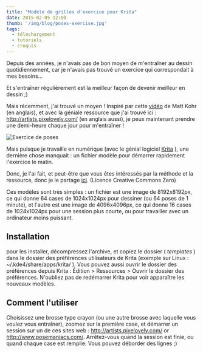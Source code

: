 ```yaml
---
title: "Modèle de grilles d'exercice pour Krita"
date: 2015-02-05 12:00
thumb: '/img/blog/poses-exercise.jpg'
tags:
  - téléchargement
  - tutoriels
  - croquis
---
```


Depuis des années, je n'avais pas de bon moyen de m'entraîner au dessin quotidiennement, car je n'avais pas trouvé un exercice qui correspondait à mes besoins...

Et s'entraîner régulièrement est la meilleur façon de devenir meilleur en dessin ;)

Mais récemment, j'ai trouvé un moyen ! Inspiré par cette [vidéo](http://www.ctrlpaint.com/videos/quick-pose-gesture-sketching) de Matt Kohr (en anglais), et avec la géniale ressource que j'ai trouvé ici : http://artists.pixelovely.com/ (en anglais aussi), je peux maintenant prendre une demi-heure chaque jour pour m'entraîner !

![Exercice de poses](/img/blog/poses-exercise.jpg)

Mais puisque je travaille en numérique (avec le génial logiciel [Krita](https://krita.org/) ), une dernière chose manquait : un fichier modèle pour démarrer rapidement l'exercice le matin.

Donc, je l'ai fait, et peut-être que vous êtes intéressés par la méthode et la ressource, donc je le partage [ici](https://github.com/nylnook/exercise-grids-templates-for-krita/archive/1.0.1.zip). (Licence Creative Commons Zero)

Ces modèles sont très simples : un fichier est une image de 8192x8192px, ce qui donne 64 cases de 1024x1024px pour dessiner (ou 64 poses de 1 minute), et l'autre est une image de 4096x4096px, ce qui donne 16 cases de 1024x1024px pour une session plus courte, ou pour travailler avec un ordinateur moins puissant.


## Installation

pour les installer, décompressez l'archive, et copiez le dossier ( *templates* ) dans le dossier des préférences utilisateurs de Krita (exemple sur Linux : ~/.kde4/share/apps/krita/ ).
Vous pouvez aussi ouvrir le dossier des préférences depuis Krita : Édition > Ressources > Ouvrir le dossier des préférences.
N'oubliez pas de redémarrer Krita pour voir apparaître les nouveaux modèles.

## Comment l'utiliser

Choisissez une brosse type crayon (ou une autre brosse avec laquelle vous voulez vous entraîner), zoomez sur la première case, et démarrer un session sur un de ces sites web : http://artists.pixelovely.com/ or http://www.posemaniacs.com/.
Arrêtez-vous quand la session est finie, ou quand chaque case est remplie. Vous pouvez déborder des lignes ;)
